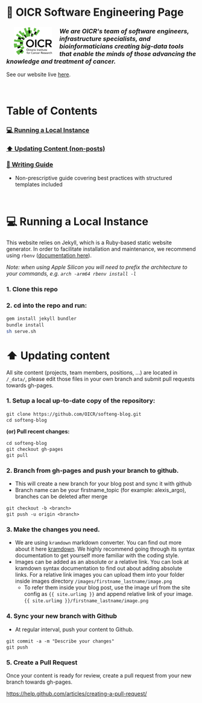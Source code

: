 # :newspaper: OICR Software Engineering Page

<div>

<img align="left" src="logo.png" href="https://oicr.on.ca/programs/genome-informatics/" width="20%" hspace="20">

### _We are OICR's team of software engineers, infrastructure specialists, and bioinformaticians creating big-data tools that enable the minds of those advancing the knowledge and treatment of cancer._

</div>

See our website live [here](https://softeng.oicr.on.ca/).

<br />

# Table of Contents

### [:computer: Running a Local Instance](#computer-running-a-local-instance-1)

### [:arrow_up: Updating Content (non-posts)](#arrow_up-updating-content)

### [:memo: Writing Guide](writing_guide.md)

- Non-prescriptive guide covering best practices with structured templates included

<br />

# :computer: Running a Local Instance

This website relies on Jekyll, which is a Ruby-based static website generator. In order to facilitate installation and maintenance, we recommend using `rbenv` ([documentation here](https://github.com/rbenv/rbenv)).

_Note: when using Apple Silicon you will need to prefix the architecture to your commands, e.g. `arch -arm64 rbenv install -l`_

### **1. Clone this repo**

### **2. cd into the repo and run:**

```bash
gem install jekyll bundler
bundle install
sh serve.sh
```

# :arrow_up: Updating content

All site content (projects, team members, positions, ...) are located in `/_data/`, please edit those files in your own branch and submit pull requests towards gh-pages.

### **1. Setup a local up-to-date copy of the repository:**

```
git clone https://github.com/OICR/softeng-blog.git
cd softeng-blog
```

**(or) Pull recent changes:**

```
cd softeng-blog
git checkout gh-pages
git pull
```

### **2. Branch from gh-pages and push your branch to github.**

- This will create a new branch for your blog post and sync it with github
- Branch name can be your firstname_topic (for example: alexis_argo), branches can be deleted after merge

```
git checkout -b <branch>
git push -u origin <branch>
```

### **3. Make the changes you need.**

- We are using `kramdown` markdown converter. You can find out more about it here [kramdown](http://kramdown.gettalong.org). We highly recommend going through its syntax documentation
  to get yourself more familiar with the coding style.
- Images can be added as an absolute or a relative link. You can look at kramdown syntax documentation to find out about adding absolute links. For a relative link images you can upload them into your folder inside images directory `/images/firstname_lastname/image.png`
  - To refer them inside your blog post, use the image url from the site config as `{{ site.urlimg }}` and append relative link of your image. `{{ site.urlimg }}/firstname_lastname/image.png`

### **4. Sync your new branch with Github**

- At regular interval, push your content to Github.

```
git commit -a -m "Describe your changes"
git push
```

### **5. Create a Pull Request**

Once your content is ready for review, create a pull request from your new branch towards gh-pages.

https://help.github.com/articles/creating-a-pull-request/
